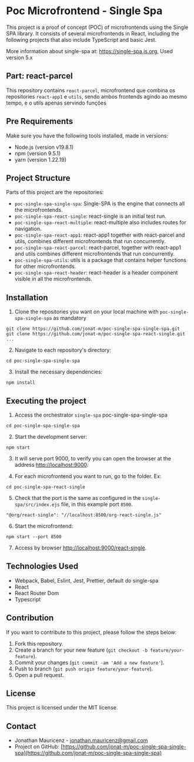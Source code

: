 # Poc Microfrontend - Single Spa

This project is a proof of concept (POC) of microfrontends using the Single SPA library. It consists of several microfrontends in React, including the following projects that also include TypeScript and basic Jest.

More information about single-spa at: https://single-spa.js.org, Used version 5.x

## Part: react-parcel

This repository contains `react-parcel`, microfrontend que combina os repositories `react-app1` e `utils`, sendo ambos frontends agindo ao mesmo tempo, e o utils apenas servindo funções

## Pre Requirements

Make sure you have the following tools installed, made in versions:

- Node.js (version v19.8.1)
- npm (version 9.5.1)
- yarn (version 1.22.19)

## Project Structure

Parts of this project are the repositories:
- `poc-single-spa-single-spa`: Single-SPA is the engine that connects all the microfrontends.
- `poc-single-spa-react-single`: react-single is an initial test run.
- `poc-single-spa-react-multiple`: react-multiple also includes routes for navigation.
- `poc-single-spa-react-app1`: react-app1 together with react-parcel and utils, combines different microfrontends that run concurrently.
- `poc-single-spa-react-parcel`: react-parcel, together with react-app1 and utils combines different microfrontends that run concurrently.
- `poc-single-spa-utils`: utils is a package that contains helper functions for other microfrontends.
- `poc-single-spa-react-header`: react-header is a header component visible in all the microfrontends.

## Installation

1. Clone the repositories you want on your local machine with `poc-single-spa-single-spa` as mandatory

```node
git clone https://github.com/jonat-m/poc-single-spa-single-spa.git
git clone https://github.com/jonat-m/poc-single-spa-react-single.git
...
```

2. Navigate to each repository's directory:

```node
cd poc-single-spa-single-spa
```

3. Install the necessary dependencies:

```node
npm install
```

## Executing the project

1. Access the orchestrator `single-spa` poc-single-spa-single-spa
```node
cd poc-single-spa-single-spa
```

2. Start the development server:

```node
npm start
```

3. It will serve port 9000, to verify you can open the browser at the address [http://localhost:9000](http://localhost:9000).

4. For each microfrontend you want to run, go to the folder. Ex:

```node
cd poc-single-spa-react-single
```

5. Check that the port is the same as configured in the `single-spa/src/index.ejs` file, in this example port `8500`.

```node
"@org/react-single": "//localhost:8500/org-react-single.js"    
```


6. Start the microfrontend:

```node
npm start --port 8500
```

7. Access by browser [http://localhost:9000/react-single](http://localhost:9000/react-single).


## Technologies Used

- Webpack, Babel, Eslint, Jest, Prettier, default do single-spa
- React
- React Router Dom
- Typescript

## Contribution

If you want to contribute to this project, please follow the steps below:

1. Fork this repository.
2. Create a branch for your new feature (`git checkout -b feature/your-feature`).
3. Commit your changes (`git commit -am 'Add a new feature'`).
4. Push to branch (`git push origin feature/your-feature`).
5. Open a pull request.

## License

This project is licensed under the MIT license.

## Contact

- Jonathan Mauricenz - jonathan.mauricenz@gmail.com
- Project on GitHub: [https://github.com/jonat-m/poc-single-spa-single-spa](https://github.com/jonat-m/poc-single-spa-single-spa)
